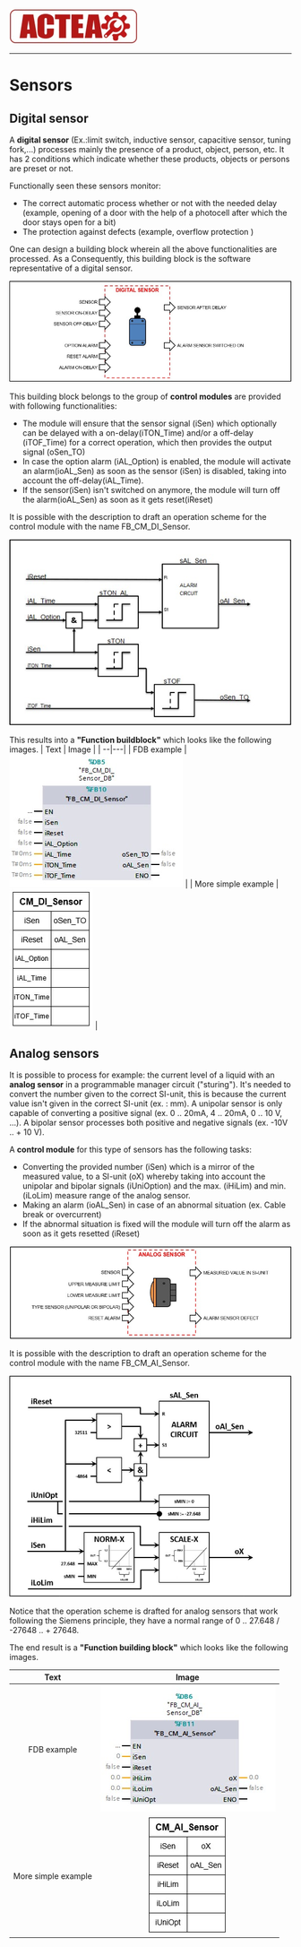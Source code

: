 
![ACTEA](../Logo_ACTEA_2.jpg)
_____________________________________

# Sensors
## Digital sensor
A **digital sensor** (Ex.:limit switch, inductive sensor, capacitive sensor, tuning fork,...) processes mainly the presence of a product, object, person, etc. It has 2 conditions which indicate whether these products, objects or persons are preset or not.

Functionally seen these sensors monitor:
- The correct automatic process whether or not with the needed delay (example, opening of a door with the help of a photocell after which the door stays open for a bit)
- The protection against defects (example, overflow protection )

One can design a building block wherein all the above functionalities are processed. As a Consequently, this building block is the software representative of a digital sensor.

![S88 Example Digital Sensor ](../Ad06/Images/ObjectDigitalSensor.jpg)

This building block belongs to the group of **control modules** are provided with following functionalities:
-  The module will ensure that the sensor signal (iSen) which optionally can be delayed with a on-delay(iTON_Time) and/or a off-delay (iTOF_Time) for a correct operation, which then provides the output signal (oSen_TO)
- In case the option alarm (iAL_Option) is enabled, the module will activate an alarm(ioAL_Sen) as soon as the sensor (iSen) is disabled, taking into account the off-delay(iAL_Time).
- If the sensor(iSen) isn't switched on anymore, the module will turn off the alarm(ioAL_Sen) as soon as it gets reset(iReset)

It is possible with the description to draft an operation scheme for the control module with the name FB_CM_DI_Sensor.

![operation scheme control module FB_CM_DI_Sensor ](../Ad06/Images/OperationschemeCMFB_CM_DI_Sensor.jpg)

This results into a **"Function buildblock"** which looks like the following images.
| Text | Image |
| --|---|
| FDB example  | ![TIA image of control module FB_CM_DI_Sensor ](../Ad06/Images/TIA-FB_CM_DI_Sensor.jpg)  |
| More simple example  | ![Simple image of control module FB_CM_DI_Sensor ](../Ad06/Images/SimpleFB_CM_DI_Sensor.jpg)  |

## Analog sensors

It is possible to process for example: the current level of a liquid with an **analog sensor** in a programmable manager circuit ("sturing"). It's needed to convert the number given to the correct SI-unit, this is because the current value isn't given in the correct SI-unit (ex. : mm). A unipolar sensor is only capable of converting a positive signal (ex. 0 .. 20mA, 4 .. 20mA, 0 .. 10 V, ...). A bipolar sensor processes both positive and negative signals (ex. -10V .. + 10 V).

A **control module** for this type of sensors has the following tasks:
- Converting the provided number (iSen) which is a mirror of the measured value, to a SI-unit (oX) whereby taking into account the unipolar and bipolar signals (iUniOption) and the max. (iHiLim) and min. (iLoLim) measure range of the analog sensor.
- Making an alarm (ioAL_Sen) in case of an abnormal situation (ex. Cable break or overcurrent)
- If the abnormal situation is fixed will the module will turn off the alarm as soon as it gets resetted (iReset)

![Object of a analog sensor ](../Ad06/Images/ObjectAnalogSensor.jpg)

It is possible with the description to draft an operation scheme for the control module with the name FB_CM_AI_Sensor.

![Operation scheme control module FB_CM_AI_Sensor ](../Ad06/Images/OperationschemeCMFB_CM_AI_Sensor.jpg)

Notice that the operation scheme is drafted for analog sensors that work following the Siemens principle, they have a normal range of 0 .. 27.648 / -27648 .. + 27648.

The end result is a **"Function building block"** which looks like the following images.

| Text | Image |
| :---: | :---: |
| FDB example  | ![TIA image of control module FB_CM_AI_Sensor ](../Ad06/Images/TIA-FB_CM_AI_Sensor.jpg)  |
| More simple example  | ![Simple image of control module FB_CM_AI_Sensor ](../Ad06/Images/SimpleFB_CM_AI_Sensor.jpg)  |
